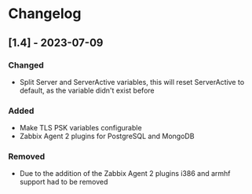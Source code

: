 # Changelog

## [1.4] - 2023-07-09

### Changed

- Split Server and ServerActive variables, this will reset ServerActive to default, as the variable didn't exist before

### Added

- Make TLS PSK variables configurable
- Zabbix Agent 2 plugins for PostgreSQL and MongoDB

### Removed

- Due to the addition of the Zabbix Agent 2 plugins i386 and armhf support had to be removed
